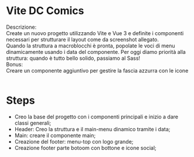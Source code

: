 # Vite DC Comics

Descrizione:<br>
Create un nuovo progetto utilizzando Vite e Vue 3 e definite i componenti necessari per strutturare il layout come da screenshot allegato.<br>
Quando la struttura a macroblocchi è pronta, popolate le voci di menu dinamicamente usando i data del componente.
Per oggi diamo priorità alla struttura: quando è tutto bello solido, passiamo al Sass!<br>
Bonus:<br>
Creare un componente aggiuntivo per gestire la fascia azzurra con le icone
<br>
<br>

# Steps
- Creo la base del progetto con i componenti principali e inizio a dare classi generali;
- Header: Creo la struttura e il main-menu dinamico tramite i data;
- Main: creare il componente main;
- Creazione del footer: menu-top con logo grande;
- Creazione footer parte botoom con bottone e icone social;
